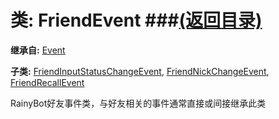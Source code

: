 # 类: FriendEvent ###[(返回目录)](README.md)  
  
**继承自:** [Event](Event.md)  
  
**子类:** [FriendInputStatusChangeEvent](FriendInputStatusChangeEvent.md), [FriendNickChangeEvent](FriendNickChangeEvent.md), [FriendRecallEvent](FriendRecallEvent.md)  
  
RainyBot好友事件类，与好友相关的事件通常直接或间接继承此类  
  

